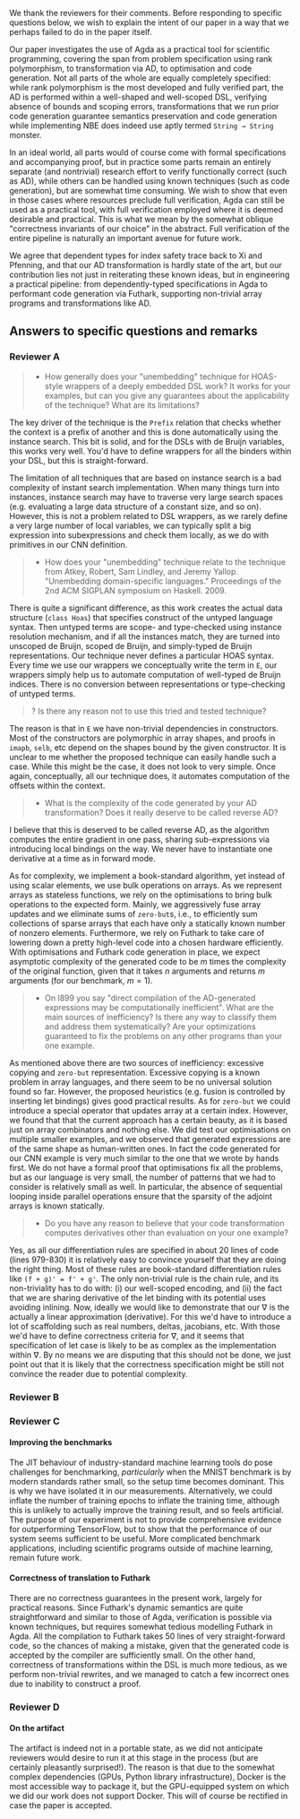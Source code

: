 We thank the reviewers for their comments. Before responding to specific
questions below, we wish to explain the intent of our paper in a way that we
perhaps failed to do in the paper itself.

Our paper investigates the use of Agda as a practical tool for scientific
programming, covering the span from problem specification using rank
polymorphism, to transformation via AD, to optimisation and code generation. Not
all parts of the whole are equally completely specified: while rank polymorphism
is the most developed and fully verified part, the AD is performed within a
well-shaped and well-scoped DSL, verifying absence of bounds and scoping errors,
transformations that we run prior code generation guarantee semantics preservation
and code generation while implementing NBE does indeed use aptly termed
`String → String` monster.

In an ideal world, all parts would of course come with formal specifications
and accompanying proof, but in practice some parts remain an entirely separate
(and nontrivial) research effort to verify functionally correct (such as AD),
while others can be handled using known techniques (such as code generation),
but are somewhat time consuming. We wish to show that even in those cases where
resources preclude full verification, Agda can still be used as a practical
tool, with full verification employed where it is deemed desirable and
practical. This is what we mean by the somewhat oblique "correctness invariants
of our choice" in the abstract. Full verification of the entire pipeline is
naturally an important avenue for future work.

We agree that dependent types for index safety trace back to Xi and Pfenning,
and that our AD transformation is hardly state of the art, but our contribution
lies not just in reiterating these known ideas, but in engineering a practical
pipeline: from dependently-typed specifications in Agda to performant code
generation via Futhark, supporting non-trivial array programs and
transformations like AD.

## Answers to specific questions and remarks

### Reviewer A

> - How generally does your "unembedding" technique for HOAS-style wrappers of a deeply embedded DSL work? It works for your examples, but can you give any guarantees about the applicability of the technique? What are its limitations?

The key driver of the technique is the `Prefix` relation that checks whether
the context is a prefix of another and this is done automatically using 
the instance search.  This bit is solid, and for the DSLs with de Bruijn
variables, this works very well.  You'd have to define wrappers for all
the binders within your DSL, but this is straight-forward.

The limitation of all techniques that are based on instance search is
a bad complexity of instant search implementation.  When many things
turn into instances, instance search may have to traverse very large
search spaces (e.g. evaluating a large data structure of a constant
size, and so on).  However, this is not a problem related to DSL wrappers,
as we rarely define a very large number of local variables, we can
typically split a big expression into subexpressions and check them locally,
as we do with primitives in our CNN definition.

> - How does your "unembedding" technique relate to the technique from 
> Atkey, Robert, Sam Lindley, and Jeremy Yallop. "Unembedding domain-specific languages." Proceedings of the 2nd ACM SIGPLAN symposium on Haskell. 2009.

There is quite a significant difference, as this work
creates the actual data structure (`class Hoas`) that specifies construct
of the untyped language syntax.  Then untyped terms are scope- and type-checked
using instance resolution mechanism, and if all the instances match, they are
turned into unscoped de Bruijn, scoped de Bruijn, and simply-typed de Bruijn
representations.  Our technique never defines a particular HOAS syntax.
Every time we use our wrappers we conceptually write the term in `E`,
our wrappers simply help us to automate computation of well-typed
de Bruijn indices.  There is no conversion between representations
or type-checking of untyped terms.

> ? Is there any reason not to use this tried and tested technique?

The reason is that in `E` we have non-trivial dependencies in constructors.
Most of the constructors are polymorphic in array shapes, and proofs in `imapb`,
`selb`, etc depend on the shapes bound by the given constructor.  It is unclear
to me whether the proposed technique can easily handle such a case.  While this
might be the case, it does not look to very simple.  Once again, conceptually,
all our technique does, it automates computation of the offsets within the context.

> - What is the complexity of the code generated by your AD transformation? Does it really deserve to be called reverse AD?

I believe that this is deserved to be called reverse AD, as the algorithm computes
the entire gradient in one pass, sharing sub-expressions via introducing
local bindings on the way.  We never have to instantiate one derivative at a time
as in forward mode.

As for complexity, we implement a book-standard algorithm, yet instead of using
scalar elements, we use bulk operations on arrays. As we represent arrays as
stateless functions, we rely on the optimisations to bring bulk operations to
the expected form. Mainly, we aggressively fuse array updates and we eliminate
sums of `zero-but`s, i.e., to efficiently sum collections of sparse arrays that
each have only a statically known number of nonzero elements. Furthermore, we
rely on Futhark to take care of lowering down a pretty high-level code into a
chosen hardware efficiently. With optimisations and Futhark code generation in
place, we expect asymptotic complexity of the generated code to be $m$ times the
complexity of the original function, given that it takes $n$ arguments and
returns $m$ arguments (for our benchmark, $m=1$).

> - On l899 you say "direct compilation of the AD-generated expressions may be computationally inefficient". What are the main sources of inefficiency? Is there any way to classify them and address them systematically? Are your optimizations guaranteed to fix the problems on any other programs than your one example.

As mentioned above there are two sources of inefficiency: excessive copying and
`zero-but` representation.  Excessive copying is a known problem in array languages,
and there seem to be no universal solution found so far.  However, the proposed
heuristics (e.g. fusion is controlled by inserting let bindings) gives good practical
results.  As for `zero-but` we could introduce a special operator that updates
array at a certain index.  However, we found that that the current approach has
a certain beauty, as it is based just on array combinators and nothing else.
We did test our optimisations on multiple smaller examples, and we observed
that generated expressions are of the same shape as human-written ones.  In
fact the code generated for our CNN example is very much similar to the one
that we wrote by hands first.  We do not have a formal proof that optimisations
fix all the problems, but as our language is very small, the number of patterns
that we had to consider is relatively small as well. In particular, the absence of
sequential looping inside parallel operations ensure that the sparsity of the adjoint
arrays is known statically.

> - Do you have any reason to believe that your code transformation computes derivatives other than evaluation on your one example?

Yes, as all our differentiation rules are specified in about 20 lines of code
(lines 979-830) it is relatively easy to convince yourself that they are doing
the right thing.  Most of these rules are book-standard differentiation rules
like `(f + g)' = f' + g'`.  The only non-trivial rule is the chain rule, and its
non-triviality has to do with: (i) our well-scoped encoding, and (ii) the fact that
we are sharing derivative of the let binding with its potential uses avoiding
inlining.  Now, ideally we would like to demonstrate that our ∇ is the actually a
linear approximation (derivative).  For this we'd have to introduce a lot of scaffolding
such as real numbers, deltas, jacobians, etc.  With those we'd have to define
correctness criteria for ∇, and it seems that specification of let case is likely
to be as complex as the implementation within ∇.  By no means we are disputing
that this should not be done, we just point out that it is likely that the correctness
specification might be still not convince the reader due to potential complexity.


### Reviewer B

### Reviewer C

#### Improving the benchmarks

The JIT behaviour of industry-standard machine learning tools do pose challenges
for benchmarking, *particularly* when the MNIST benchmark is by modern standards
rather small, so the setup time becomes dominant. This is why we have isolated
it in our measurements. Alternatively, we could inflate the number of training
epochs to inflate the training time, although this is unlikely to actually
improve the training result, and so feels artificial. The purpose of our
experiment is not to provide comprehensive evidence for outperforming
TensorFlow, but to show that the performance of our system seems sufficient to
be useful. More complicated benchmark applications, including scientific
programs outside of machine learning, remain future work.

#### Correctness of translation to Futhark

There are no correctness guarantees in the present work, largely for practical
reasons. Since Futhark's dynamic semantics are quite straightforward and similar
to those of Agda, verification is possible via known techniques, but requires
somewhat tedious modelling Futhark in Agda.  All the compilation to Futhark
takes 50 lines of very straight-forward code, so the chances of making a mistake,
given that the generated code is accepted by the compiler are sufficiently small.
On the other hand, correctness of transformations within the DSL is much more
tedious, as we perform non-trivial rewrites, and we managed to catch a few
incorrect ones due to inability to construct a proof.

### Reviewer D

#### On the artifact

The artifact is indeed not in a portable state, as we did not anticipate
reviewers would desire to run it at this stage in the process (but are certainly
pleasantly surprised!). The reason is that due to the somewhat complex
dependencies (GPUs, Python library infrastructure), Docker is the most
accessible way to package it, but the GPU-equipped system on which we did our
work does not support Docker. This will of course be rectified in case the paper
is accepted.
